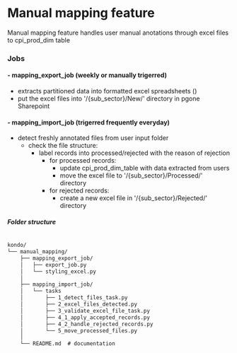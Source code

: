 # Manual mapping feature

Manual mapping feature handles user manual anotations through excel files to cpi_prod_dim table

### Jobs
#### - mapping_export_job (weekly or manually trigerred)
  - extracts partitioned data into formatted excel spreadsheets ()
  - put the excel files into '/{sub_sector}/New/' directory in pgone Sharepoint
 
#### - mapping_import_job (trigerred frequently everyday)
  - detect freshly annotated files from user input folder
    - check the file structure:
      - label records into processed/rejected with the reason of rejection
        - for processed records:
          - update cpi_prod_dim_table with data extracted from users
          - move the excel file to '/{sub_sector}/Processed/' directory
        - for rejected records:
          - create a new excel file in '/{sub_sector}/Rejected/' directory
    

##### Folder structure
```txt

kondo/
└── manual_mapping/
    ├── mapping_export_job/
    │   ├── export_job.py
    │   └── styling_excel.py 
    │
    ├── mapping_import_job/
    │   └── tasks
    │       ├── 1_detect_files_task.py
    │       ├── 2_excel_files_detected.py
    │       ├── 3_validate_excel_file_task.py
    │       ├── 4_1_apply_accepted_records.py
    │       ├── 4_2_handle_rejected_records.py
    │       └── 5_move_processed_files.py
    │
    └── README.md  # documentation
```
